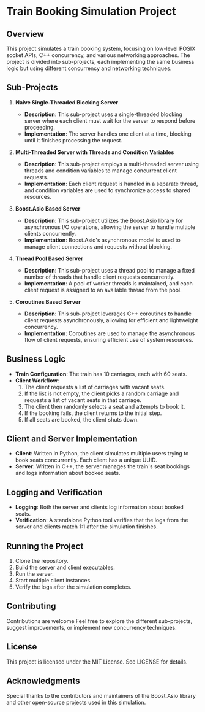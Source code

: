 # Train Booking Simulation Project

## Overview

This project simulates a train booking system, focusing on low-level POSIX socket APIs, C++ concurrency, and various networking approaches. The project is divided into sub-projects, each implementing the same business logic but using different concurrency and networking techniques.

## Sub-Projects

1. **Naive Single-Threaded Blocking Server**
   - **Description**: This sub-project uses a single-threaded blocking server where each client must wait for the server to respond before proceeding.
   - **Implementation**: The server handles one client at a time, blocking until it finishes processing the request.

2. **Multi-Threaded Server with Threads and Condition Variables**
   - **Description**: This sub-project employs a multi-threaded server using threads and condition variables to manage concurrent client requests.
   - **Implementation**: Each client request is handled in a separate thread, and condition variables are used to synchronize access to shared resources.

3. **Boost.Asio Based Server**
   - **Description**: This sub-project utilizes the Boost.Asio library for asynchronous I/O operations, allowing the server to handle multiple clients concurrently.
   - **Implementation**: Boost.Asio's asynchronous model is used to manage client connections and requests without blocking.

4. **Thread Pool Based Server**
   - **Description**: This sub-project uses a thread pool to manage a fixed number of threads that handle client requests concurrently.
   - **Implementation**: A pool of worker threads is maintained, and each client request is assigned to an available thread from the pool.

5. **Coroutines Based Server**
   - **Description**: This sub-project leverages C++ coroutines to handle client requests asynchronously, allowing for efficient and lightweight concurrency.
   - **Implementation**: Coroutines are used to manage the asynchronous flow of client requests, ensuring efficient use of system resources.

## Business Logic

- **Train Configuration**: The train has 10 carriages, each with 60 seats.
- **Client Workflow**:
  1. The client requests a list of carriages with vacant seats.
  2. If the list is not empty, the client picks a random carriage and requests a list of vacant seats in that carriage.
  3. The client then randomly selects a seat and attempts to book it.
  4. If the booking fails, the client returns to the initial step.
  5. If all seats are booked, the client shuts down.

## Client and Server Implementation

- **Client**: Written in Python, the client simulates multiple users trying to book seats concurrently. Each client has a unique UUID.
- **Server**: Written in C++, the server manages the train's seat bookings and logs information about booked seats.

## Logging and Verification

- **Logging**: Both the server and clients log information about booked seats.
- **Verification**: A standalone Python tool verifies that the logs from the server and clients match 1:1 after the simulation finishes.

## Running the Project

1. Clone the repository.
2. Build the server and client executables.
3. Run the server.
4. Start multiple client instances.
5. Verify the logs after the simulation completes.

## Contributing

Contributions are welcome Feel free to explore the different sub-projects, suggest improvements, or implement new concurrency techniques.

## License

This project is licensed under the MIT License. See LICENSE for details.

## Acknowledgments

Special thanks to the contributors and maintainers of the Boost.Asio library and other open-source projects used in this simulation.
